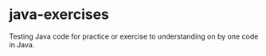 # java-exercises
Testing Java code for practice or exercise to understanding on by one code in Java.
